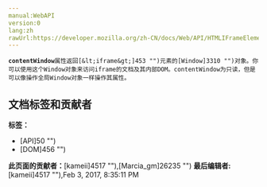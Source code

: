```yaml
---
manual:WebAPI
version:0
lang:zh
rawUrl:https://developer.mozilla.org/zh-CN/docs/Web/API/HTMLIFrameElement/contentWindow
---
```






**`contentWindow`**`属性返回[&lt;iframe&gt;]453 "")元素的[Window]3310 "")对象。你可以使用这个Window对象来访问iframe的文档及其内部DOM。contentWindow为只读，但是可以像操作全局Window对象一样操作其属性。`




## 文档标签和贡献者
**标签：**
* [API]50 "")
* [DOM]456 "")

**此页面的贡献者：**[kameii]4517 ""),[Marcia_gm]26235 "")
**最后编辑者:**[kameii]4517 ""),<time>Feb 3, 2017, 8:35:11 PM</time>


